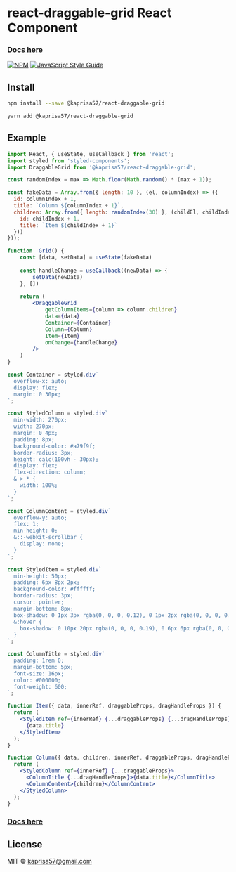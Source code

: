 # react-draggable-grid React Component

### [Docs here](https://kseniya57.github.io/react-draggable-grid?path=/story/draggablegrid--example)

[![NPM](https://img.shields.io/npm/v/@kaprisa57/react-draggable-grid.svg)](https://www.npmjs.com/package/@kaprisa57/react-draggable-grid) [![JavaScript Style Guide](https://img.shields.io/badge/code_style-standard-brightgreen.svg)](https://standardjs.com)

## Install

```bash
npm install --save @kaprisa57/react-draggable-grid
```

```bash
yarn add @kaprisa57/react-draggable-grid
```

## Example

```jsx
import React, { useState, useCallback } from 'react';
import styled from 'styled-components';
import DraggableGrid from '@kaprisa57/react-draggable-grid';

const randomIndex = max => Math.floor(Math.random() * (max + 1));

const fakeData = Array.from({ length: 10 }, (el, columnIndex) => ({
  id: columnIndex + 1,
  title: `Column ${columnIndex + 1}`,
  children: Array.from({ length: randomIndex(30) }, (childEl, childIndex) => ({
    id: childIndex + 1,
    title: `Item ${childIndex + 1}`
  }))
}));

function  Grid() {
    const [data, setData] = useState(fakeData)
    
    const handleChange = useCallback((newData) => {
        setData(newData)
    }, [])
    
    return (
        <DraggableGrid
            getColumnItems={column => column.children}
            data={data}
            Container={Container}
            Column={Column}
            Item={Item}
            onChange={handleChange}
        />
    )
}

const Container = styled.div`
  overflow-x: auto;
  display: flex;
  margin: 0 30px;
`;

const StyledColumn = styled.div`
  min-width: 270px;
  width: 270px;
  margin: 0 4px;
  padding: 8px;
  background-color: #a79f9f;
  border-radius: 3px;
  height: calc(100vh - 30px);
  display: flex;
  flex-direction: column;
  & > * {
    width: 100%;
  }
`;

const ColumnContent = styled.div`
  overflow-y: auto;
  flex: 1;
  min-height: 0;
  &::-webkit-scrollbar {
    display: none;
  }
`;

const StyledItem = styled.div`
  min-height: 50px;
  padding: 6px 8px 2px;
  background-color: #ffffff;
  border-radius: 3px;
  cursor: pointer;
  margin-bottom: 8px;
  box-shadow: 0 1px 3px rgba(0, 0, 0, 0.12), 0 1px 2px rgba(0, 0, 0, 0.24);
  &:hover {
    box-shadow: 0 10px 20px rgba(0, 0, 0, 0.19), 0 6px 6px rgba(0, 0, 0, 0.23);
  }
`;

const ColumnTitle = styled.div`
  padding: 1rem 0;
  margin-bottom: 5px;
  font-size: 16px;
  color: #000000;
  font-weight: 600;
`;

function Item({ data, innerRef, draggableProps, dragHandleProps }) {
  return (
    <StyledItem ref={innerRef} {...draggableProps} {...dragHandleProps}>
      {data.title}
    </StyledItem>
  );
}

function Column({ data, children, innerRef, draggableProps, dragHandleProps }) {
  return (
    <StyledColumn ref={innerRef} {...draggableProps}>
      <ColumnTitle {...dragHandleProps}>{data.title}</ColumnTitle>
      <ColumnContent>{children}</ColumnContent>
    </StyledColumn>
  );
}
```

### [Docs here](https://kseniya57.github.io/react-draggable-grid?path=/story/draggablegrid--example)

## License

MIT © [kaprisa57@gmail.com](https://github.com/kaprisa57@gmail.com)
